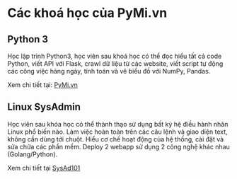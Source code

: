 # Các khoá học của PyMi.vn

## Python 3

Học lập trình Python3, học viên sau khoá học có thể đọc hiểu tất cả code
Python, viết API với Flask, crawl dữ liệu từ các website, viết script tự động
các công việc hàng ngày, tính toán và vẽ biểu đồ với NumPy, Pandas.

Xem chi tiết tại: [PyMi.vn](https://pymi.vn)

## Linux SysAdmin

Học viên sau khóa học có thể thành thạo sử dụng bất kỳ hệ điều hành nhân Linux
phổ biến nào. Làm việc hoàn toàn trên các câu lệnh và giao diện text, không
cần dùng tới chuột. Hiểu cơ chế hoạt động của hệ thống, cài đặt và sửa
chữa các phần mềm. Deploy 2 webapp sử dụng 2 công nghệ khác nhau (Golang/Python).

Xem chi tiết tại [SysAd101](https://sysad101.pymi.vn/)
